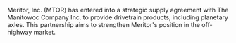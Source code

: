 Meritor, Inc. (MTOR) has entered into a strategic supply agreement with The Manitowoc Company Inc. to provide drivetrain products, including planetary axles. This partnership aims to strengthen Meritor's position in the off-highway market.